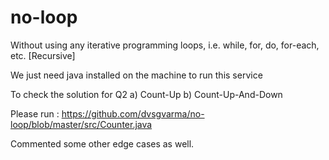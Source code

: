 # no-loop
Without using any iterative programming loops, i.e. while, for, do, for-each, etc. [Recursive]

We just need java installed on the machine to run this service 

To check the solution for Q2 
a) Count-Up
b) Count-Up-And-Down

Please run : https://github.com/dvsgvarma/no-loop/blob/master/src/Counter.java 

Commented some other edge cases as well.